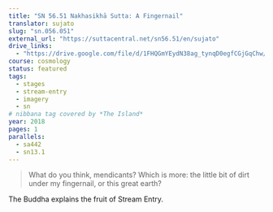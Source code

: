 ```yaml
---
title: "SN 56.51 Nakhasikhā Sutta: A Fingernail"
translator: sujato
slug: "sn.056.051"
external_url: "https://suttacentral.net/sn56.51/en/sujato"
drive_links:
  - "https://drive.google.com/file/d/1FHQGmYEydN38ag_tynqD0egfCGjGqChw/view?usp=drivesdk"
course: cosmology
status: featured
tags:
  - stages
  - stream-entry
  - imagery
  - sn
# nibbana tag covered by *The Island*
year: 2018
pages: 1
parallels:
  - sa442
  - sn13.1
---
```


> What do you think, mendicants? Which is more: the little bit of dirt under my fingernail, or this great earth?

The Buddha explains the fruit of Stream Entry.
